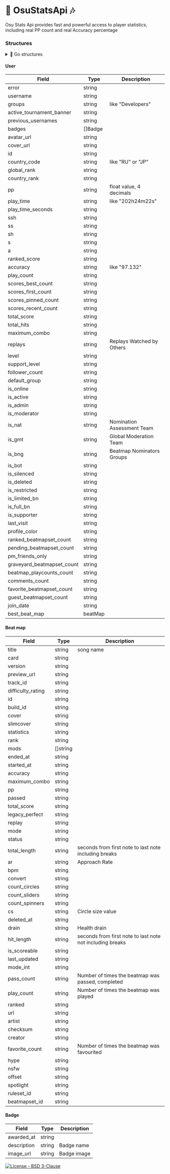 # 🎨 OsuStatsApi 🎶

Osu Stats Api provides fast and powerful
access to player statistics,
including real PP count and real Accuracy percentage

<h3>Structures</h3>

<details>
<summary> 📘 Go structures </summary>
</br>
	
```Go
type UserInfo struct {
	Error                    string  `json:"error"`
	Username                 string  `json:"username"`
	Groups                   string  `json:"groups"`
	ActiveTournamentBanner   string  `json:"active_tournament_banner"`
	Names                    string  `json:"previous_usernames"`
	Badges                   []Badge `json:"badges"`
	AvatarUrl                string  `json:"avatar_url"`
	CoverUrl                 string  `json:"cover_url"`
	UserID                   string  `json:"id"`
	CountryCode              string  `json:"country_code"`
	GlobalRank               string  `json:"global_rank"`
	CountryRank              string  `json:"country_rank"`
	PP                       string  `json:"pp"`
	PlayTime                 string  `json:"play_time"`
	PlayTimeSeconds          string  `json:"play_time_seconds"`
	SSH                      string  `json:"ssh"`
	SS                       string  `json:"ss"`
	SH                       string  `json:"sh"`
	S                        string  `json:"s"`
	A                        string  `json:"a"`
	RankedScore              string  `json:"ranked_score"`
	Accuracy                 string  `json:"accuracy"`
	PlayCount                string  `json:"play_count"`
	ScoresBestCount          string  `json:"scores_best_count"`
	ScoresFirstCount         string  `json:"scores_first_count"`
	ScoresPinnedCount        string  `json:"scores_pinned_count"`
	ScoresRecentCount        string  `json:"scores_recent_count"`
	TotalScore               string  `json:"total_score"`
	TotalHits                string  `json:"total_hits"`
	MaximumCombo             string  `json:"maximum_combo"`
	Replays                  string  `json:"replays"`
	Level                    string  `json:"level"`
	SupportLvl               string  `json:"support_level"`
	FollowerCount            string  `json:"follower_count"`
	DefaultGroup             string  `json:"default_group"`
	Discord                  string  `json:"discord"`
	Interests                string  `json:"interests"`
	IsOnline                 string  `json:"is_online"`
	IsActive                 string  `json:"is_active"`
	IsAdmin                  string  `json:"is_admin"`
	IsModerator              string  `json:"is_moderator"`
	IsNat                    string  `json:"is_nat"`
	IsGmt                    string  `json:"is_gmt"`
	IsBng                    string  `json:"is_bng"`
	IsBot                    string  `json:"is_bot"`
	IsSilenced               string  `json:"is_silenced"`
	IsDeleted                string  `json:"is_deleted"`
	IsRestricted             string  `json:"is_restricted"`
	IsLimitedBan             string  `json:"is_limited_bn"`
	IsFullBan                string  `json:"is_full_bn"`
	IsSupporter              string  `json:"is_supporter"`
	LastVisit                string  `json:"last_visit"`
	ProfileColor             string  `json:"profile_color"`
	RankedBeatmapsetCount    string  `json:"ranked_beatmapset_count"`
	PendingBeatmapsetCount   string  `json:"pending_beatmapset_count"`
	PmFriendsOnly            string  `json:"pm_friends_only"`
	GraveyardBeatmapsetCount string  `json:"graveyard_beatmapset_count"`
	BeatmapPlaycountsCount   string  `json:"beatmap_playcounts_count"`
	CommentsCount            string  `json:"comments_count"`
	FavoriteBeatmapsetCount  string  `json:"favorite_beatmapset_count"`
	GuestBeatmapsetCount     string  `json:"guest_beatmapset_count"`
	JoinDate                 string  `json:"join_date"`
	BestBeatMap              beatMap `json:"best_beat_map"`
}
```


```Go
type beatMap struct {
	Title            string   `json:"title"`
	Card             string   `json:"card"`
	Version          string   `json:"version"`
	PreviewUrl       string   `json:"preview_url"`
	TrackId          string   `json:"track_id"`
	DifficultyRating string   `json:"difficulty_rating"`
	Id               string   `json:"id"`
	BuildId          string   `json:"build_id"`
	Cover            string   `json:"cover"`
	SlimCover        string   `json:"slimcover"`
	Statistics       string   `json:"statistics"`
	Rank             string   `json:"rank"`
	Mods             []string `json:"mods"`
	EndedAt          string   `json:"ended_at"`
	StartedAt        string   `json:"started_at"`
	Accuracy         string   `json:"accuracy"`
	MaximumCombo     string   `json:"maximum_combo"`
	PP               string   `json:"pp"`
	Passed           string   `json:"passed"`
	TotalScore       string   `json:"total_score"`
	LegacyPerfect    string   `json:"legacy_perfect"`
	Replay           string   `json:"replay"`
	Mode             string   `json:"mode"`
	Status           string   `json:"status"`
	TotalLength      string   `json:"total_length"`
	Ar               string   `json:"ar"`
	Bpm              string   `json:"bpm"`
	Convert          string   `json:"convert"`
	CountCircles     string   `json:"count_circles"`
	CountSliders     string   `json:"count_sliders"`
	CountSpinners    string   `json:"count_spinners"`
	Cs               string   `json:"cs"`
	DeletedAt        string   `json:"deleted_at"`
	Drain            string   `json:"drain"`
	HitLength        string   `json:"hit_length"`
	IsScoreable      string   `json:"is_scoreable"`
	LastUpdated      string   `json:"last_updated"`
	ModeInt          string   `json:"mode_int"`
	PassCount        string   `json:"pass_count"`
	PlayCount        string   `json:"play_count"`
	Ranked           string   `json:"ranked"`
	Url              string   `json:"url"`
	Artist           string   `json:"artist"`
	Checksum         string   `json:"checksum"`
	Creator          string   `json:"creator"`
	FavoriteCount    string   `json:"favorite_count"`
	Hype             string   `json:"hype"`
	Nsfw             string   `json:"nsfw"`
	Offset           string   `json:"offset"`
	Spotlight        string   `json:"spotlight"`
	RulesetId        string   `json:"ruleset_id"`
	BeatMapSetId     string   `json:"beatmapset_id"`
}
```

```Go
type Badge struct {
	AwardedAt   string `json:"awarded_at"`
	Description string `json:"description"`
	ImageUrl    string `json:"image_url"`
}
```


<h4>/online/</h4>

```Go
type OnlineInfo struct {
	Error  string `json:"error"`
	Status string `json:"is_online"`
}
```
</details>

<h4>User</h4>

Field | Type | Description
------|------|------------
error | string | 
username | string |
groups | string | like "Developers"
active_tournament_banner | string |
previous_usernames | string |
badges | []Badge |
avatar_url | string |
cover_url | string |
id | string |
country_code | string | like "RU" or "JP"
global_rank | string |
country_rank | string |
pp | string | float value, 4 decimals
play_time | string | like "202h24m22s"
play_time_seconds | string |
ssh | string |
ss | string |
sh | string |
s | string |
a | string |
ranked_score | string |
accuracy | string | like "97.132"
play_count | string |
scores_best_count | string |
scores_first_count | string |
scores_pinned_count | string |
scores_recent_count | string |
total_score | string |
total_hits | string |
maximum_combo | string |
replays | string | Replays Watched by Others
level | string |
support_level | string |
follower_count | string |
default_group | string |
is_online | string |
is_active | string |
is_admin | string |
is_moderator | string |
is_nat | string | Nomination Assessment Team
is_gmt | string | Global Moderation Team
is_bng | string | Beatmap Nominators Groups
is_bot | string |
is_silenced | string |
is_deleted | string |
is_restricted | string |
is_limited_bn | string |
is_full_bn | string |
is_supporter | string |
last_visit | string |
profile_color | string |
ranked_beatmapset_count | string |
pending_beatmapset_count | string |
pm_friends_only | string |
graveyard_beatmapset_count | string |
beatmap_playcounts_count | string |
comments_count | string |
favorite_beatmapset_count | string |
guest_beatmapset_count | string |
join_date | string |
best_beat_map | beatMap |


<h4>Beat map</h4>

Field | Type | Description
------|------|------------
title | string | song name
сard | string |
version | string |
preview_url | string |   
track_id | string | 
difficulty_rating | string | 
id | string | 
build_id | string |
cover | string |
slimcover | string | 
statistics | string | 
rank | string | 
mods | []string | 
ended_at | string | 
started_at | string | 
accuracy | string | 
maximum_combo | string | 
pp | string | 
passed | string | 
total_score | string | 
legacy_perfect | string | 
replay | string | 
mode | string | 
status | string | 
total_length | string | seconds from first note to last note including breaks 
ar | string | Approach Rate 
bpm | string | 
convert | string | 
count_circles | string | 
count_sliders | string | 
count_spinners | string | 
cs | string | Circle size value
deleted_at | string | 
drain | string | Health drain
hit_length | string | seconds from first note to last note not including breaks
is_scoreable | string | 
last_updated | string | 
mode_int | string | 
pass_count | string | Number of times the beatmap was passed, completed
play_count | string | Number of times the beatmap was played
ranked | string | 
url | string |  
artist | string | 
checksum | string | 
creator | string | 
favorite_count | string | Number of times the beatmap was favourited
hype | string | 
nsfw | string | 
offset | string | 
spotlight | string | 
ruleset_id | string |
beatmapset_id | string | 

<h4>Badge</h4>

Field | Type | Description
------|------|------------
awarded_at | string | 
description | string | Badge name
image_url | string | Badge image


[![License - BSD 3-Clause](https://img.shields.io/static/v1?label=License&message=BSD+3-Clause&color=%239a68af&style=for-the-badge)](/LICENSE)
